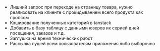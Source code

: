 - Лишний запрос при переходе на страницу товара, нужно реализовать на клиенте с прокидыванием всего продукта как пропсом
- Кэширование полученных категорий в tanstack
- Добавить в базу таблицу с данными юзеров их серией дней посещения, заказов и т.д.
- Заглушка на время технических работ
- Рассылка пушей всем пользователям приложения либо выборочно
